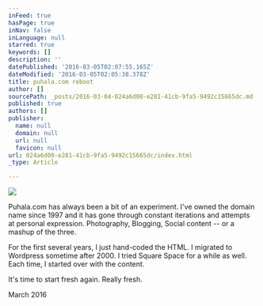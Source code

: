 ```yaml
---
inFeed: true
hasPage: true
inNav: false
inLanguage: null
starred: true
keywords: []
description: ''
datePublished: '2016-03-05T02:07:55.165Z'
dateModified: '2016-03-05T02:05:38.378Z'
title: puhala.com reboot
author: []
sourcePath: _posts/2016-03-04-024a6d00-e281-41cb-9fa5-9492c15665dc.md
published: true
authors: []
publisher:
  name: null
  domain: null
  url: null
  favicon: null
url: 024a6d00-e281-41cb-9fa5-9492c15665dc/index.html
_type: Article

---
```

![](https://the-grid-user-content.s3-us-west-2.amazonaws.com/d647e81b-77b9-455e-bc7e-3c74f886918f.jpg)

Puhala.com has always been a bit of an experiment. I've owned the domain name since 1997 and it has gone through constant iterations and attempts at personal expression. Photography, Blogging, Social content -- or a mashup of the three.

For the first several years, I just hand-coded the HTML. I migrated to Wordpress sometime after 2000\. I tried Square Space for a while as well. Each time, I started over with the content.

It's time to start fresh again. Really fresh. 

March 2016
